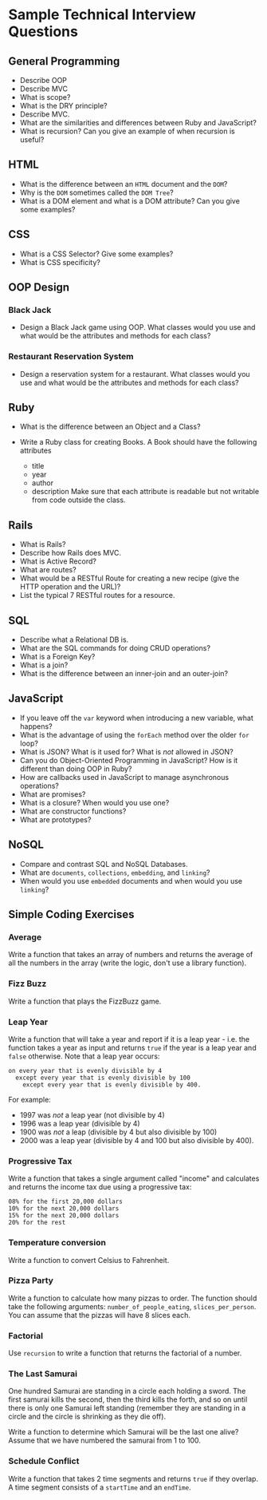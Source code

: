 # Sample Technical Interview Questions

## General Programming

* Describe OOP
* Describe MVC
* What is scope?
* What is the DRY principle?
* Describe MVC.
* What are the similarities and differences between Ruby and JavaScript?
* What is recursion? Can you give an example of when recursion is useful?

## HTML

* What is the difference between an `HTML` document and the `DOM`?
* Why is the `DOM` sometimes called the `DOM Tree`?
* What is a DOM element and what is a DOM attribute? Can you give some examples?

## CSS

* What is a CSS Selector? Give some examples?
* What is CSS specificity?

## OOP Design

### Black Jack

* Design a Black Jack game using OOP. What classes would you use and what would be the attributes and methods for each class?

### Restaurant Reservation System

* Design a reservation system for a restaurant. What classes would you use and what would be the attributes and methods for each class?

## Ruby

* What is the difference between an Object and a Class?

* Write a Ruby class for creating Books. A Book should have the following attributes
  - title
  - year
  - author
  - description
  Make sure that each attribute is readable but not writable from code outside the class.

## Rails

* What is Rails?
* Describe how Rails does MVC.
* What is Active Record?
* What are routes?
* What would be a RESTful Route for creating a new recipe (give the HTTP operation and the URL)?
* List the typical 7 RESTful routes for a resource.

## SQL

* Describe what a Relational DB is.
* What are the SQL commands for doing CRUD operations?
* What is a Foreign Key?
* What is a join?
* What is the difference between an inner-join and an outer-join?

## JavaScript

* If you leave off the `var` keyword when introducing a new variable, what happens?
* What is the advantage of using the `forEach` method over the older `for` loop?
* What is JSON? What is it used for? What is _not_ allowed in JSON?
* Can you do Object-Oriented Programming in JavaScript? How is it different than doing OOP in Ruby?
* How are callbacks used in JavaScript to manage asynchronous operations?
* What are promises?
* What is a closure? When would you use one?
* What are constructor functions?
* What are prototypes?

## NoSQL

* Compare and contrast SQL and NoSQL Databases.
* What are `documents`, `collections`, `embedding`, and `linking`?
* When would you use `embedded` documents and when would you use `linking`?

## Simple Coding Exercises

### Average

Write a function that takes an array of numbers and returns the average of all the numbers in the array (write the logic, don't use a library function).

### Fizz Buzz

Write a function that plays the FizzBuzz game.

### Leap Year

Write a function that will take a year and report if it is a leap year - i.e. the function takes a year as input and returns `true` if the year is a leap year and `false` otherwise. Note that a leap year occurs:

```plain
on every year that is evenly divisible by 4
  except every year that is evenly divisible by 100
    except every year that is evenly divisible by 400.
```

For example:
* 1997 was *not* a leap year (not divisible by 4)
* 1996 was a leap year (divisible by 4)
* 1900 was *not* a leap (divisible by 4 but also divisible by 100)
* 2000 was a leap year (divisible by 4 and 100 but also divisible by 400).

### Progressive Tax

Write a function that takes a single argument called "income" and calculates and returns the income tax due using a progressive tax:

    08% for the first 20,000 dollars
    10% for the next 20,000 dollars
    15% for the next 20,000 dollars
    20% for the rest

### Temperature conversion

Write a function to convert Celsius to Fahrenheit.

### Pizza Party

Write a function to calculate how many pizzas to order. The function should take the following arguments: `number_of_people_eating`, `slices_per_person`. You can assume that the pizzas will have 8 slices each.

### Factorial

Use `recursion` to write a function that returns the factorial of a number.

### The Last Samurai

One hundred Samurai are standing in a circle each holding a sword. The first samurai kills the second, then the third kills the forth, and so on until there is only one Samurai left standing (remember they are standing in a circle and the circle is shrinking as they die off).

Write a function to determine which Samurai will be the last one alive? Assume that we have numbered the samurai from 1 to 100.

### Schedule Conflict

Write a function that takes 2 time segments and returns `true` if they overlap. A time segment consists of a `startTime` and an `endTime`.
